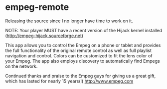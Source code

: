 empeg-remote
============

Releasing the source since I no longer have time to work on it.

NOTE: Your player MUST have a recent version of the Hijack kernel installed (http://empeg-hijack.sourceforge.net)

This app allows you to control the Empeg on a phone or tablet and provides the full functionality of the original remote control as well as full playlist navigation and control. Colors can be customized to fit the lens color of your Empeg. The app also employs discovery to automatically find Empegs on the network.

Continued thanks and praise to the Empeg guys for giving us a great gift, which has lasted for nearly 15 years(!)
http://www.empeg.com
